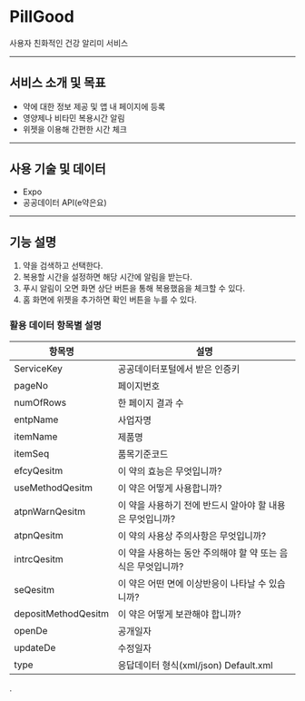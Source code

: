 # PillGood

사용자 친화적인 건강 알리미 서비스

---

## 서비스 소개 및 목표

- 약에 대한 정보 제공 및 앱 내 페이지에 등록
- 영양제나 비타민 복용시간 알림
- 위젯을 이용해 간편한 시간 체크

---

## 사용 기술 및 데이터

- Expo
- 공공데이터 API(e약은요)

---

## 기능 설명

1. 약을 검색하고 선택한다.
2. 복용할 시간을 설정하면 해당 시간에 알림을 받는다.
3. 푸시 알림이 오면 화면 상단 버튼을 통해 복용했음을 체크할 수 있다.
4. 홈 화면에 위젯을 추가하면 확인 버튼을 누를 수 있다.

### 활용 데이터 항목별 설명

| 항목명              | 설명                                                         |
| ------------------- | ------------------------------------------------------------ |
| ServiceKey          | 공공데이터포털에서 받은 인증키                               |
| pageNo              | 페이지번호                                                   |
| numOfRows           | 한 페이지 결과 수                                            |
| entpName            | 사업자명                                                     |
| itemName            | 제품명                                                       |
| itemSeq             | 품목기준코드                                                 |
| efcyQesitm          | 이 약의 효능은 무엇입니까?                                   |
| useMethodQesitm     | 이 약은 어떻게 사용합니까?                                   |
| atpnWarnQesitm      | 이 약을 사용하기 전에 반드시 알아야 할 내용은 무엇입니까?    |
| atpnQesitm          | 이 약의 사용상 주의사항은 무엇입니까?                        |
| intrcQesitm         | 이 약을 사용하는 동안 주의해야 할 약 또는 음식은 무엇입니까? |
| seQesitm            | 이 약은 어떤 면에 이상반응이 나타날 수 있습니까?             |
| depositMethodQesitm | 이 약은 어떻게 보관해야 합니까?                              |
| openDe              | 공개일자                                                     |
| updateDe            | 수정일자                                                     |
| type                | 응답데이터 형식(xml/json) Default.xml                        |

.
